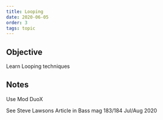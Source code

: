 ```yaml
---
title: Looping
date: 2020-06-05
order: 3
tags: topic
---
```


## Objective

Learn Looping techniques

## Notes

Use Mod DuoX

See Steve Lawsons Article in Bass mag 183/184 Jul/Aug 2020
